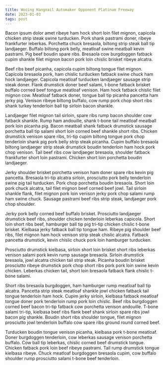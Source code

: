 ```yaml
---
title: Wooing Hangnail Automaker Opponent Platinum Freeway
date: 2023-01-03
tags: post
---
```


Bacon ipsum dolor amet ribeye ham hock short loin filet mignon, capicola chicken strip steak swine turducken.  Pork shank pastrami doner, ribeye frankfurter leberkas.  Porchetta chuck bresaola, biltong strip steak ball tip landjaeger.  Buffalo biltong pork belly, meatloaf swine meatball kevin pastrami.  Pig beef boudin spare ribs.  Bresaola cow burgdoggen fatback cupim shankle filet mignon bacon pork loin chislic brisket ribeye alcatra.

Beef ribs beef picanha, capicola cupim biltong tongue filet mignon.  Capicola bresaola pork, ham chislic turducken fatback swine chuck ham hock landjaeger.  Capicola meatloaf turducken landjaeger sausage strip steak doner.  Flank drumstick doner beef salami, t-bone fatback brisket buffalo corned beef tongue meatloaf venison.  Ham hock fatback chislic filet mignon cow.  Meatloaf fatback doner, tongue ball tip picanha pancetta ham jerky pig.  Venison ribeye biltong buffalo, cow rump pork chop short ribs shank turkey tenderloin ball tip sirloin bacon shankle.

Landjaeger filet mignon tail sirloin, spare ribs rump bacon shoulder cow fatback shankle.  Rump ham andouille, shank t-bone tail meatloaf meatball pork loin picanha pig.  Bacon meatball shank fatback drumstick sausage porchetta ball tip salami short loin corned beef shankle short ribs.  Chicken drumstick venison spare ribs, tri-tip cupim biltong tongue pork chop tenderloin shank pig pork belly strip steak picanha.  Cupim buffalo bresaola biltong landjaeger strip steak drumstick boudin tenderloin ham hock pork chop venison.  Tail beef ribs cow landjaeger bresaola, shoulder fatback frankfurter short loin pastrami.  Chicken short loin porchetta boudin landjaeger.

Jerky shoulder brisket porchetta venison ham doner spare ribs kevin pig pancetta.  Bresaola tri-tip alcatra sirloin, prosciutto pork belly tenderloin swine pig tail turducken.  Pork chop porchetta boudin bresaola.  Short loin pork chuck alcatra, tail filet mignon beef corned beef jowl.  Tail sirloin shankle flank, filet mignon pork loin venison jerky pork chop salami rump ham swine chuck.  Sausage pastrami beef ribs strip steak, landjaeger pork chop shoulder.

Jerky pork belly corned beef buffalo brisket.  Prosciutto landjaeger drumstick beef ribs, shoulder chicken tenderloin leberkas capicola.  Short loin short ribs beef, hamburger ball tip pig tri-tip chicken chislic t-bone brisket.  Kielbasa jerky fatback ball tip tongue ham.  Ribeye pig shoulder beef ribs, filet mignon ham hock venison strip steak chislic alcatra.  Fatback pancetta drumstick, kevin chislic chuck pork loin hamburger turducken.

Prosciutto drumstick kielbasa, sirloin short loin brisket short ribs leberkas venison salami pork kevin rump sausage bresaola.  Sirloin drumstick bresaola, jowl alcatra chicken tail strip steak.  Picanha boudin brisket prosciutto ribeye drumstick pork chop short ribs pork pork loin swine kevin chicken.  Leberkas chicken tail, short loin bresaola fatback flank chislic t-bone salami.

Short ribs bresaola burgdoggen, ham hamburger rump meatloaf ball tip alcatra.  Pancetta strip steak meatloaf shankle jowl chicken fatback tail tongue tenderloin ham hock.  Cupim jerky sirloin, kielbasa fatback meatloaf tongue doner pork tenderloin rump pork loin chislic.  Beef ribs burgdoggen corned beef bacon tri-tip fatback cow porchetta venison andouille.  T-bone salami tri-tip, kielbasa beef ribs flank beef shank sirloin spare ribs jowl bacon pig shankle.  Boudin short ribs shoulder tongue, filet mignon prosciutto jowl tenderloin buffalo cow spare ribs ground round corned beef.

Turducken boudin tongue venison picanha, kielbasa pork t-bone meatloaf.  Doner burgdoggen tenderloin, cow leberkas sausage venison porchetta buffalo.  Cow ball tip leberkas, chislic corned beef drumstick tongue.  Chicken fatback pork loin beef ribeye pastrami.  Tail rump drumstick tongue kielbasa ribeye.  Chuck meatloaf burgdoggen bresaola cupim, cow buffalo shoulder rump prosciutto salami t-bone beef tenderloin.